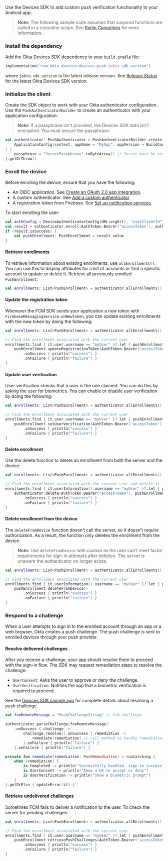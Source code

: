 Use the Devices SDK to add custom push verification functionality to your Android app.

> **Note:** The following sample code assumes that suspend functions are called in a coroutine scope. See [Kotlin Coroutines](https://kotlinlang.org/docs/coroutines-overview.html) for more information.

<!-- Data flow DIAGRAM -->

### Install the dependency

Add the Okta Devices SDK dependency to your `build.gradle` file:

```kotlin
implementation("com.okta.devices:devices-push:$okta.sdk.version")
```

where `$okta.sdk.version` is the latest release version. See [Release Status](https://github.com/okta/okta-devices-kotlin/releases) for the latest Okta Devices SDK version.

### Initialize the client

Create the SDK object to work with your Okta authenticator configuration. Use the `PushAuthenticatorBuilder` to create an authenticator with your application configuration:

> **Note:** If a passphrase isn't provided, the Devices SDK data isn't encrypted. You must secure the passphrase.

```kotlin
val authenticator: PushAuthenticator = PushAuthenticatorBuilder.create(
    ApplicationConfig(context, appName = "MyApp", appVersion = BuildConfig.VERSION_NAME)
) {
    passphrase = "SecretPassphrase".toByteArray() // Secret must be stored securely
}.getOrThrow()
```

### Enroll the device

Before enrolling the device, ensure that you have the following:

* An OIDC application. See [Create an OAuth 2.0 app integration]().
* A custom authenticator. See [Add a custom authenticator]().
* A registration token from Firebase. See [Set up notification services]().

To start enrolling the user:

```kotlin
val authConfig = DeviceAuthenticatorConfig(URL(orgUrl), "oidcClientId")
val result = authenticator.enroll(AuthToken.Bearer("accessToken"), authConfig, EnrollmentParameters.Push(FcmToken("registrationToken")), enableUserVerification = false)
if (result.isSuccess) {
    val pushEnrollment: PushEnrollment = result.value
}
```

#### Retrieve enrollments

To retrieve information about existing enrollments, use `allEnrollments()`. You can use this to display attributes for a list of accounts or find a specific account to update or delete it. Retrieve all previously enrolled `PushEnrollment`:

```kotlin
val enrollments: List<PushEnrollment> = authenticator.allEnrollments().getOrThrow()
```

#### Update the registration token

Whenever the FCM SDK sends your application a new token with `FirebaseMessagingService.onNewToken`, you can update existing enrollments with the new token by doing the following:

```kotlin
val enrollments: List<PushEnrollment> = authenticator.allEnrollments().getOrThrow()

// Find the enrollment associated with the current user
enrollments.find { it.user.username == "myUser" }?.let { pushEnrollment ->
    pushEnrollment.updateRegistrationToken(AuthToken.Bearer("accessToken"), FcmToken("newToken"))
        .onSuccess { println("success") }
        .onFailure { println("failure") }
}
```

#### Update user verification

User verification checks that a user is the one claimed. You can do this by asking the user for biometrics. You can enable or disable user verification by doing the following:

```kotlin
val enrollments: List<PushEnrollment> = authenticator.allEnrollments().getOrThrow()

// Find the enrollment associated with the current user
enrollments.find { it.user.username == "myUser" }?.let { pushEnrollment ->
    pushEnrollment.setUserVerification(AuthToken.Bearer("accessToken"), true)
        .onSuccess { println("success") }
        .onFailure { println("failure") }
}
```

#### Delete enrollment

Use the delete function to delete an enrollment from both the server and the device:

```kotlin
val enrollments: List<PushEnrollment> = authenticator.allEnrollments().getOrThrow()

// Find the enrollment associated with the current user and delete it
enrollments.find { it.userInformation().username == "myUser" }?.let { pushEnrollment ->
    authenticator.delete(AuthToken.Bearer("accessToken"), pushEnrollment)
        .onSuccess { println("success") }
        .onFailure { println("failure") }
}
```

#### Delete enrollment from the device

The `deleteFromDevice` function doesn’t call the server, so it doesn’t require authorization. As a result, the function only deletes the enrollment from the device.

> **Note:** Use `deleteFromDevice` with caution as the user can’t meet factor requirements for sign-in attempts after deletion. The server is unaware the authenticator no longer exists.

```kotlin
val enrollments: List<PushEnrollment> = authenticator.allEnrollments().getOrThrow()

// Find the enrollment associated with the current user
enrollments.find { it.userInformation().username == "myUser" }?.let { pushEnrollment ->
    pushEnrollment.deleteFromDevice()
        .onSuccess { println("success") }
        .onFailure { println("failure") }
}
```

### Respond to a challenge

When a user attempts to sign in to the enrolled account through an app or a web browser, Okta creates a push challenge. The push challenge is sent to enrolled devices through your push provider.

<!-- It may not always be delivered. Add content about it here. -->

#### Resolve delivered challenges

After you receive a challenge, your app should resolve them to proceed with the sign-in flow. The SDK may request remediation steps to resolve the challenge:

* `UserConsent`: Asks the user to approve or deny the challenge.
* `UserVerification`: Notifies the app that a biometric verification is required to proceed.

See the [Devices SDK sample app]() for complete details about resolving a push challenge.

```kotlin
val fcmRemoteMessage = "PushChallengeString" // fcm challenge

authenticator.parseChallenge(fcmRemoteMessage)
    .onSuccess { challenge ->
        challenge.resolve().onSuccess { remediation ->
            remediate(remediation) // call method to handle remediation
        }.onFailure { println("failure") }
    }.onFailure { println("failure") }

private fun remediate(remediation: PushRemediation) = runCatching {
    when (remediation) {
        is Completed -> println("Successfully handled. sign in success")
        is UserConsent -> println("Show a UX to accept or deny")
        is UserVerification -> println("Show a biometric prompt")
    }
}.getOrElse { updateError(it) }
```

#### Retrieve undelivered challenges

Sometimes FCM fails to deliver a notification to the user. <!-- See Maurice for extra explanatory text --> To check the server for pending challenges:

```kotlin
val enrollments: List<PushEnrollment> = authenticator.allEnrollments().getOrThrow()

// Find the enrollment associated with the current user
enrollments.find { it.user.username == "myUser" }?.let { pushEnrollment ->
    pushEnrollment.retrievePushChallenges(AuthToken.Bearer("accessToken"))
        .onSuccess { println("success") }
        .onFailure { println("failure") }
}
```
